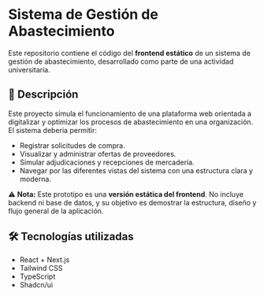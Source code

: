 # Sistema de Gestión de Abastecimiento

Este repositorio contiene el código del **frontend estático** de un sistema de gestión de abastecimiento, desarrollado como parte de una actividad universitaria.

## 📌 Descripción

Este proyecto simula el funcionamiento de una plataforma web orientada a digitalizar y optimizar los procesos de abastecimiento en una organización. El sistema deberia permitir:

- Registrar solicitudes de compra.
- Visualizar y administrar ofertas de proveedores.
- Simular adjudicaciones y recepciones de mercadería.
- Navegar por las diferentes vistas del sistema con una estructura clara y moderna.

⚠️ **Nota:** Este prototipo es una **versión estática del frontend**. No incluye backend ni base de datos, y su objetivo es demostrar la estructura, diseño y flujo general de la aplicación.

## 🛠️ Tecnologías utilizadas

- React + Next.js
- Tailwind CSS
- TypeScript
- Shadcn/ui

